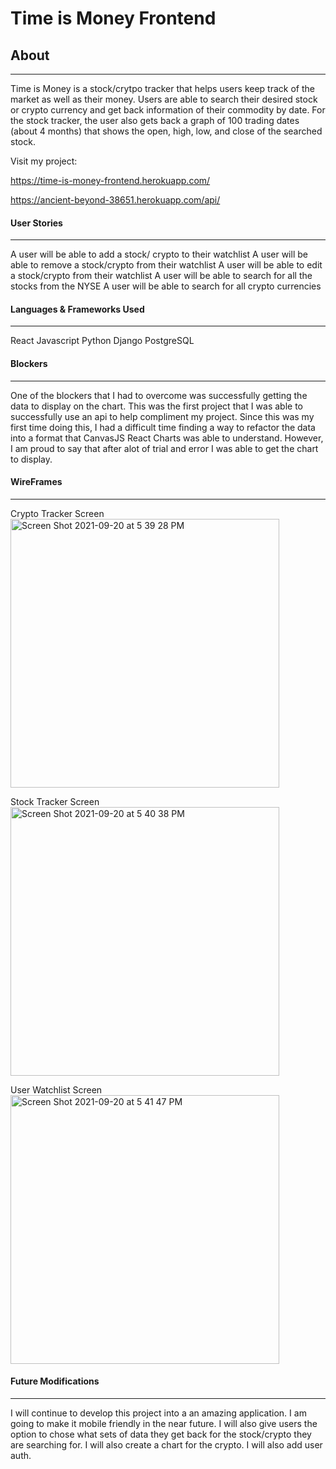 # Time is Money Frontend
## About
---
Time is Money is a stock/crytpo tracker that helps users keep track of the market as well as their money. Users are able to search their desired stock or crypto currency and get back information of their commodity by date. For the stock tracker, the user also gets back a graph of 100 trading dates (about 4 months) that shows the open, high, low, and close of the searched stock. 

Visit my project: 

https://time-is-money-frontend.herokuapp.com/

https://ancient-beyond-38651.herokuapp.com/api/

#### User Stories
---
A user will be able to add a stock/ crypto to their watchlist
A user will be able to remove a stock/crypto from their watchlist
A user will be able to edit a stock/crypto from their watchlist
A user will be able to search for all the stocks from the NYSE
A user will be able to search for all crypto currencies

#### Languages & Frameworks Used
---
React
Javascript
Python
Django
PostgreSQL

#### Blockers
---
One of the blockers that I had to overcome was successfully getting the data to display on the chart. This was the first project that I was able to successfully use an api to help compliment my project. Since this was my first time doing this, I had a difficult time finding a way to refactor the data into a format that CanvasJS React Charts was able to understand. However, I am proud to say that after alot of trial and error I was able to get the chart to display.


#### WireFrames
---
Crypto Tracker Screen
<img width="430" alt="Screen Shot 2021-09-20 at 5 39 28 PM" src="https://media.git.generalassemb.ly/user/35484/files/34ecc400-1a3a-11ec-9eee-38867fa11d99">

Stock Tracker Screen
<img width="430" alt="Screen Shot 2021-09-20 at 5 40 38 PM" src="https://media.git.generalassemb.ly/user/35484/files/4766fd80-1a3a-11ec-9b13-b9ce8b73ce5b">

User Watchlist Screen
<img width="430" alt="Screen Shot 2021-09-20 at 5 41 47 PM" src="https://media.git.generalassemb.ly/user/35484/files/5fd71800-1a3a-11ec-8864-a0d11b8f9a10">


#### Future Modifications
---
I will continue to develop this project into a an amazing application. I am going to make it mobile friendly in the near future. I will also give users the option to chose what sets of data they get back for the stock/crypto they are searching for. I will also create a chart for the crypto. I will also add user auth.
